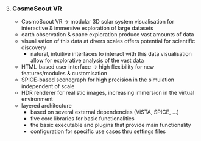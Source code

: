 3. ### CosmoScout VR ###
   
    - CosmoScout VR -> modular 3D solar system visualisation for interactive & immersive exploration of large 
      datasets
    - earth observation & space exploration produce vast amounts of data
    - visualisation of this data at divers scales offers potential for scientific discovery
        - natural, intuitive interfaces to interact with this data visualisation allow for explorative analysis 
          of the vast data
    - HTML-based user interface -> high flexibility for new features/modules & customisation
    - SPICE-based scenegraph for high precision in the simulation independent of scale
    - HDR renderer for realistic images, increasing immersion in the virtual environment
    - layered architecture
        - based on several external dependencies (ViSTA, SPICE, ...)
        - five core libraries for basic functionalities
        - the basic executable and plugins that provide main functionality
        - configuration for specific use cases thru settings files
